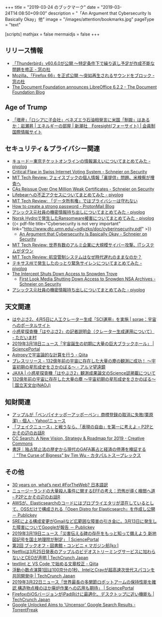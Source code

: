 +++
title = "2019-03-24 のブックマーク"
date =  "2019-03-24T14:08:50+09:00"
description = "「An Argument that Cybersecurity Is Basically Okay」他"
image = "/images/attention/bookmarks.jpg"
pageType = "text"

[scripts]
  mathjax = false
  mermaidjs = false
+++

## リリース情報

- [「Thunderbird」v60.6.0が公開 ～特定条件下で繰り返し予定が作成不能な問題を修正 - 窓の杜](https://forest.watch.impress.co.jp/docs/news/1175710.html)
- [Mozilla、「Firefox 66」を正式公開 ～突如再生されるサウンドをブロック - 窓の杜](https://forest.watch.impress.co.jp/docs/news/1175772.html)
- [The Document Foundation announces LibreOffice 6.2.2 - The Document Foundation Blog](https://blog.documentfoundation.org/blog/2019/03/21/libreoffice-622/)

## Age of Trump

- [「増産」「ロシアに子会社」ベネズエラ石油相発言に米国「制裁」はあるか：岩瀬昇 | エネルギーの部屋 | 新潮社　Foresight(フォーサイト) | 会員制国際情報サイト](https://www.fsight.jp/articles/-/45041)

## セキュリティ＆プライバシー関連

- [キョードー東京チケットオンラインの情報漏えいについてまとめてみた - piyolog](https://piyolog.hatenadiary.jp/entry/2019/03/17/141641)
- [Critical Flaw in Swiss Internet Voting System - Schneier on Security](https://www.schneier.com/blog/archives/2019/03/critical_flaw_i.html)
- [MIT Tech Review: フェイスブックの個人情報「裏提供」問題、米検察が捜査へ](https://www.technologyreview.jp/nl/facebooks-data-deals-are-now-under-criminal-investigation/)
- [CAs Reissue Over One Million Weak Certificates - Schneier on Security](https://www.schneier.com/blog/archives/2019/03/cas_reissue_ove.html)
- [Lifebearへの不正アクセスについてまとめてみた - piyolog](https://piyolog.hatenadiary.jp/entry/2019/03/19/070331)
- [MIT Tech Review: 「データ所有権」ではプライバシーは守れない](https://www.technologyreview.jp/s/119335/its-time-for-a-bill-of-data-rights/)
- [How to create a strong password - ProtonMail Blog](https://protonmail.com/blog/how-to-create-a-strong-password/)
- [アシックス元社員の機密情報持ち出しについてまとめてみた - piyolog](https://piyolog.hatenadiary.jp/entry/2019/03/20/190000)
- [Norsk Hydroで発生したRansomware被害についてまとめてみた - piyolog](https://piyolog.hatenadiary.jp/entry/2019/03/20/063800)
- {{< pdf-file title="Cybersecurity is not very important" link="http://www.dtc.umn.edu/~odlyzko/doc/cyberinsecurity.pdf" >}}
    - [An Argument that Cybersecurity Is Basically Okay - Schneier on Security](https://www.schneier.com/blog/archives/2019/03/an_argument_tha.html)
- [MIT Tech Review: 世界有数のアルミ企業に大規模サイバー攻撃、ITシステムがダウン](https://www.technologyreview.jp/nl/one-of-the-biggest-aluminum-companies-in-the-world-is-currently-under-cyberattack/)
- [MIT Tech Review: 航空管制システムはなぜ時代遅れのままなのか？](https://www.technologyreview.jp/s/44769/wait-why-does-trump-want-to-change-americas-air-traffic-control-system/)
- [テキサス州で発生したのっとり緊急サイレンについてまとめてみた - piyolog](https://piyolog.hatenadiary.jp/entry/2019/03/21/063840)
- [The Intercept Shuts Down Access to Snowden Trove](https://www.thedailybeast.com/the-intercept-shuts-down-access-to-snowden-trove)
    - [First Look Media Shutting Down Access to Snowden NSA Archives - Schneier on Security](https://www.schneier.com/blog/archives/2019/03/first_look_medi.html)
- [アシックス元社員の機密情報持ち出しについてまとめてみた - piyolog](https://piyolog.hatenadiary.jp/entry/2019/03/20/190000)

## 天文関連

- [はやぶさ2、4月5日に人工クレーター生成「SCI運用」を実施 | sorae：宇宙へのポータルサイト](https://sorae.info/030201/2019_03_18_haya2.html)
- [小惑星探査機「はやぶさ2」の記者説明会（クレーター生成運用について） - ただいま村](http://ima.hatenablog.jp/entry/2019/03/18/150000)
- [2019年3月18日ニュース「宇宙誕生の初期に大量の巨大ブラックホール」 | SciencePortal](https://scienceportal.jst.go.jp/news/newsflash_review/newsflash/2019/03/20190318_01.html)
- [Astropyで宇宙論的な計算を行う - Qiita](https://qiita.com/github-nakasho/items/d43733abf6c38ea9e0fc)
- [プレスリリース - 132億年前の宇宙に存在した大量の塵の観測に成功！ ～宇宙初期の星形成史をさかのぼる～ - アルマ望遠鏡](https://alma-telescope.jp/news/press/macs0416-201903)
- [JAXA | 小惑星探査機「はやぶさ2」観測成果論文のScience誌掲載について](http://www.jaxa.jp/press/2019/03/20190320a_j.html)
- [132億年前の宇宙に存在した大量の塵 ～宇宙初期の星形成史をさかのぼる～ | 国立天文台(NAOJ)](https://www.nao.ac.jp/news/science/2019/20190320-alma.html)

## 知財関連

- [アップルが「ペンパイナッポーアッポーペン」商標登録の取消に失敗(栗原潔) - 個人 - Yahoo!ニュース](https://news.yahoo.co.jp/byline/kuriharakiyoshi/20190315-00118337/)
- [「フェイクニュース」と戦うなら、「表現の自由」を第一に考えよ – P2Pとかその辺のお話R](https://p2ptk.org/freedom-of-speech/1704)
- [CC Search: A New Vision, Strategy & Roadmap for 2019 - Creative Commons](https://creativecommons.org/2019/03/19/cc-search/)
- [書評｜独占禁止法の歴史から現代のGAFA寡占と経済の停滞を検証する｜"The Curse of Bigness" by Tim Wu - カタパルトスープレックス](https://www.catapultsuplex.com/entry/the-curse-of-bigness)

## その他

- [30 years on, what’s next #ForTheWeb? 日本語訳](https://www.yamdas.org/column/technique/web-birthday-30j.html)
- [ニュージーランドの大量殺人事件に関するEFFの考え：恐怖が導く検閲へ道 – P2Pとかその辺のお話R](https://p2ptk.org/freedom-of-speech/1702)
- [AWSが、Elasticsearchのコードにはプロプライエタリが混在しているとして、OSSだけで構成される「Open Distro for Elasticsearch」を作成し公開 － Publickey](https://www.publickey1.jp/blog/19/awselasticsearchossopen_distro_for_elasticsearch.html)
- [SREによる構成変更がGmailなど広範囲な障害の引き金に。3月13日に発生した障害についてGoogleが報告 － Publickey](https://www.publickey1.jp/blog/19/sregmail313google.html)
- [2019年3月19日ニュース「災害伝える碑の存在をもっと知って備えよう 新地図記号を国土地理院が制定」 | SciencePortal](https://scienceportal.jst.go.jp/news/newsflash_review/newsflash/2019/03/20190319_02.html)
- [第2回 ブックオフ・図書館・コンビニ «  マガジン航[kɔː]](https://magazine-k.jp/2019/03/19/bookoff-as-public-sphere-02/)
- [Netflixは3月25日発表のアップルのビデオストリーミングサービスに加わらないとCEOが声明  |  TechCrunch Japan](https://jp.techcrunch.com/2019/03/20/2019-03-18-reed-hastings-says-netflix-wont-be-part-of-apples-upcoming-video-streaming-service/)
- [textlint と VS Code で始める文章校正 - Qiita](https://qiita.com/takasp/items/22f7f72b691fda30aea2)
- [浮動小数点演算1回は100京分の1秒、IntelとCrayが超高速次世代スパコンを共同開発中  |  TechCrunch Japan](https://jp.techcrunch.com/2019/03/21/2019-03-18-intel-and-cray-are-building-a-500-million-exascale-supercomputer-for-argonne-national-lab/)
- [2019年3月22日ニュース「世界最長の多関節ロボットアームの保持性能を確認 構造物点検のほか廃炉作業への応用も期待」 | SciencePortal](https://scienceportal.jst.go.jp/news/newsflash_review/newsflash/2019/03/20190322_01.html)
- [FirefoxのiOSバージョンがiPad向けに最適化、デスクトップに近い機能も  |  TechCrunch Japan](https://jp.techcrunch.com/2019/03/23/2019-03-22-firefox-is-now-a-better-ipad-browser/)
- [Google Unlocked Aims to 'Uncensor' Google Search Results - TorrentFreak](https://torrentfreak.com/google-unlocked-aims-to-uncensor-google-search-results-190323/)
